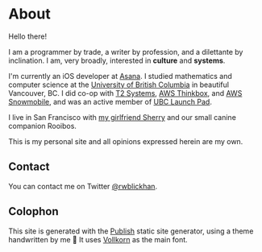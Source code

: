 # About

Hello there!

I am a programmer by trade, a writer by profession, and a dilettante by inclination. I am, very broadly, interested in **culture** and **systems**.

I'm currently an iOS developer at [Asana](https://asana.com/). I studied mathematics and computer science at the [University of British Columbia](https://www.ubc.ca/) in beautiful Vancouver, BC. I did co-op with [T2 Systems](https://www.t2systems.com/), [AWS Thinkbox](https://www.thinkboxsoftware.com/), and [AWS Snowmobile](https://aws.amazon.com/snowmobile/), and was an active member of [UBC Launch Pad](https://www.ubclaunchpad.com/).

I live in San Francisco with [my girlfriend Sherry](http://sherryyuan.me) and our small canine companion Rooibos.

This is my personal site and all opinions expressed herein are my own.

## Contact

You can contact me on Twitter [@rwblickhan](https://mobile.twitter.com/rwblickhan). 

## Colophon

This site is generated with the [Publish](https://github.com/JohnSundell/Publish) static site generator, using a theme handwritten by me 🙂 It uses [Vollkorn](http://vollkorn-typeface.com) as the main font.
